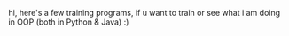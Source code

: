  hi, here's a few training programs, if u want to train or see what i am doing in OOP (both in Python & Java) :)
